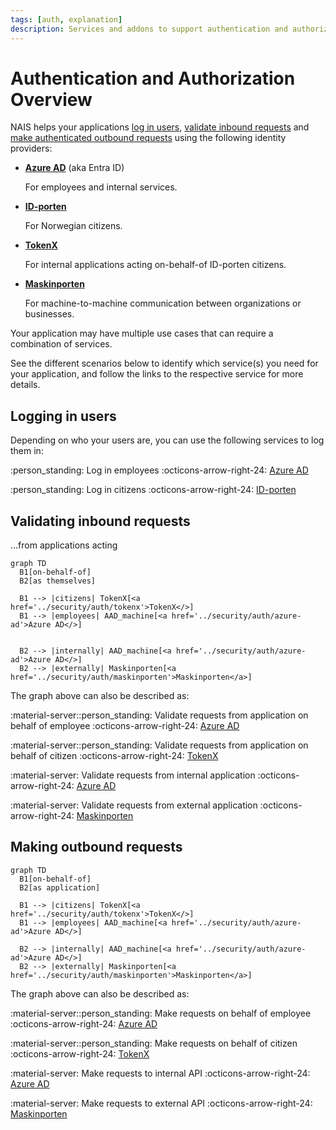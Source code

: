 ```yaml
---
tags: [auth, explanation]
description: Services and addons to support authentication and authorization in your applications.
---
```

# Authentication and Authorization Overview

NAIS helps your applications [log in users](#logging-in-users), [validate inbound requests](#validating-inbound-requests) and [make authenticated outbound requests](#making-outbound-requests) using the following identity providers:

<div class="grid cards" markdown>

- [**Azure AD**][Azure AD] (aka Entra ID)

    For employees and internal services.

- [**ID-porten**][ID-porten]

    For Norwegian citizens.

- [**TokenX**][TokenX]

    For internal applications acting on-behalf-of ID-porten citizens.

- [**Maskinporten**][Maskinporten]

    For machine-to-machine communication between organizations or businesses.

</div>

Your application may have multiple use cases that can require a combination of services.

See the different scenarios below to identify which service(s) you need for your application, and follow the links to the respective service for more details.

## Logging in users

Depending on who your users are, you can use the following services to log them in:

:person_standing: Log in employees :octicons-arrow-right-24: [Azure AD](../security/auth/azure-ad/sidecar.md)

:person_standing: Log in citizens :octicons-arrow-right-24: [ID-porten]

## Validating inbound requests

...from applications acting 

```mermaid
graph TD
  B1[on-behalf-of]
  B2[as themselves]

  B1 --> |citizens| TokenX[<a href='../security/auth/tokenx'>TokenX</>]
  B1 --> |employees| AAD_machine[<a href='../security/auth/azure-ad'>Azure AD</>]
    
  
  B2 --> |internally| AAD_machine[<a href='../security/auth/azure-ad'>Azure AD</>]
  B2 --> |externally| Maskinporten[<a href='../security/auth/maskinporten'>Maskinporten</a>]
```

The graph above can also be described as:

:material-server::person_standing: Validate requests from application on behalf of employee :octicons-arrow-right-24: [Azure AD]

:material-server::person_standing: Validate requests from application on behalf of citizen :octicons-arrow-right-24: [TokenX]

:material-server: Validate requests from internal application :octicons-arrow-right-24: [Azure AD]

:material-server: Validate requests from external application :octicons-arrow-right-24: [Maskinporten]

## Making outbound requests

```mermaid
graph TD
  B1[on-behalf-of]
  B2[as application]

  B1 --> |citizens| TokenX[<a href='../security/auth/tokenx'>TokenX</>]
  B1 --> |employees| AAD_machine[<a href='../security/auth/azure-ad'>Azure AD</>]
  
  B2 --> |internally| AAD_machine[<a href='../security/auth/azure-ad'>Azure AD</>]
  B2 --> |externally| Maskinporten[<a href='../security/auth/maskinporten'>Maskinporten</a>]
```

The graph above can also be described as:

:material-server::person_standing: Make requests on behalf of employee :octicons-arrow-right-24: [Azure AD]

:material-server::person_standing: Make requests on behalf of citizen :octicons-arrow-right-24: [TokenX]

:material-server: Make requests to internal API :octicons-arrow-right-24: [Azure AD]

:material-server: Make requests to external API :octicons-arrow-right-24: [Maskinporten]

[Azure AD]: ../security/auth/azure-ad/README.md
[ID-porten]: ../security/auth/idporten.md
[TokenX]: tokenx/README.md
[Maskinporten]: maskinporten/README.md
